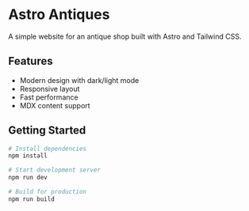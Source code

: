 # Astro Antiques

A simple website for an antique shop built with Astro and Tailwind CSS.

## Features

- Modern design with dark/light mode
- Responsive layout
- Fast performance
- MDX content support

## Getting Started

```bash
# Install dependencies
npm install

# Start development server
npm run dev

# Build for production
npm run build
```
